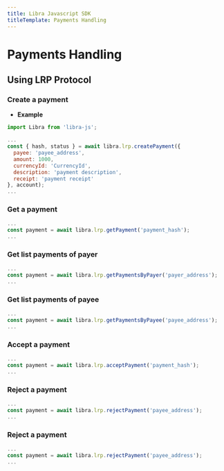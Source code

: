 ```yaml
---
title: Libra Javascript SDK
titleTemplate: Payments Handling
---
```


# Payments Handling

## Using LRP Protocol
### Create a payment

- **Example**
```js
import Libra from 'libra-js';

...
const { hash, status } = await libra.lrp.createPayment({
  payee: 'payee_address',
  amount: 1000,
  currencyId: 'CurrencyId',
  description: 'payment description',
  receipt: 'payment receipt'
}, account);
...
```

### Get a payment


```js
...
const payment = await libra.lrp.getPayment('payment_hash');
...
```

### Get list payments of payer

```js
...
const payment = await libra.lrp.getPaymentsByPayer('payer_address');
...
```

### Get list payments of payee

```js
...
const payment = await libra.lrp.getPaymentsByPayee('payee_address');
...
```

### Accept a payment

```js
...
const payment = await libra.lrp.acceptPayment('payment_hash');
...
```

### Reject a payment

```js
...
const payment = await libra.lrp.rejectPayment('payee_address');
...
```

### Reject a payment

```js
...
const payment = await libra.lrp.rejectPayment('payee_address');
...
```